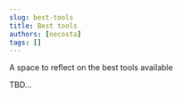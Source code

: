 ```yaml
---
slug: best-tools
title: Best tools
authors: [necosta]
tags: []
---
```


A space to reflect on the best tools available

<!-- truncate -->

TBD...
